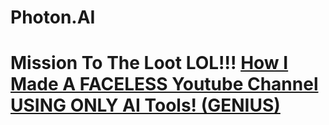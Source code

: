 # Photon.AI
#  Mission To The Loot LOL!!! [How I Made A FACELESS Youtube Channel USING ONLY AI Tools! (GENIUS)](https://youtu.be/s7shTnvNndw)
